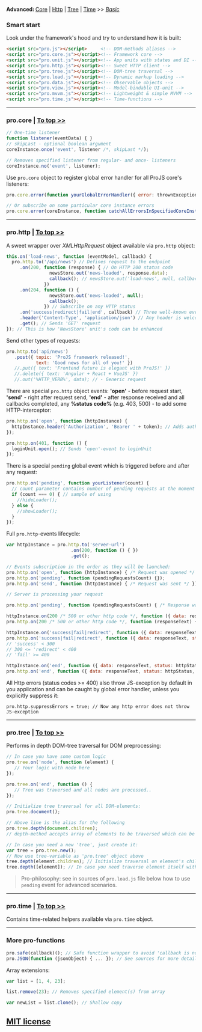 <span id="top"></span>
<strong>Advanced: </strong> <a href="#core">Core</a> | <a href="#http">Http</a> | <a href="#tree">Tree</a> | <a href="#time">Time</a> >> *[Basic](README.md#top)*

### **Smart start**
Look under the framework's hood and try to understand how it is built:

```html
<script src="pro.js"></script>     <!-- DOM-methods aliases -->
<script src="pro.core.js"></script><!-- Framework core -->
<script src="pro.unit.js"></script><!-- App units with states and DI -->
<script src="pro.http.js"></script><!-- Sweet HTTP client -->
<script src="pro.tree.js"></script><!-- DOM-tree traversal -->
<script src="pro.load.js"></script><!-- Dynamic markup loading -->
<script src="pro.data.js"></script><!-- Observable objects -->
<script src="pro.view.js"></script><!-- Model-bindable UI-unit -->
<script src="pro.mvvm.js"></script><!-- Lightweight & simple MVVM -->
<script src="pro.time.js"></script><!-- Time-functions -->
```
---

### **pro.core** <span id="core"></span> | <a href="#top">To top >></a>

```javascript
// One-time listener
function listener(eventData) { }
// skipLast - optional boolean argument
coreInstance.once('event', listener /*, skipLast */);

// Removes specified listener from regular- and once- listeners
coreInstance.no('event', listener);
```
 
Use `pro.core` object to register global error handler for all ProJS core's listeners:
```javascript
pro.core.error(function yourGlobalErrorHandler({ error: thrownException, core: coreInstanceWhereExceptionWasOccurred }) { console.log('I am catching all errors!'); });

// Or subscribe on some particular core instance errors
pro.core.error(coreInstance, function catchAllErrorsInSpecifiedCoreInstance({ error: thrownException, core: coreInstanceWhereExceptionWasOccurred }) { ... });
```
---

### **pro.http** <span id="http"> |  </span><a href="#top">To top >></a>
A sweet wrapper over *XMLHttpRequest* object available via `pro.http` object:
 
```javascript
this.on('load-news', function (eventModel, callback) {
  pro.http.to('/api/news') // Defines request to the endpoint
     .on(200, function (response) { // On HTTP 200 status code
                newsStore.out('news-loaded', response.data);
                callback(); // newsStore.out('load-news', null, callback);
              }) 
     .on(204, function () { 
                newsStore.out('news-loaded', null);
                callback();
              }) // Subscribe on any HTTP status
     .on('success|redirect|fail|end', callback) // Three well-known events
     .header('Content-Type', 'application/json') // Any header is welcome
     .get(); // Sends 'GET' request
}); // This is how 'NewsStore' unit's code can be enhanced
```

Send other types of requests:
```javascript
pro.http.to('api/news')
   .post({ topic: 'ProJS framework released!',
           text: 'Good news for all of you!' })
   //.put({ text: 'Frontend future is elegant with ProJS!' })
   //.delete({ text: 'Angular + React + VueJS' })
   //.out('%HTTP_VERB%', data); // - Generic request
```

There are special `pro.http` object events: **'open'** - before request start, **'send'** - right after request send, **'end'** - after response received and all callbacks completed, any **%status code%** (e.g. 403, 500) - to add some HTTP-interceptor:

```javascript
pro.http.on('open', function (httpInstance) {
  httpInstance.header('Authorization', 'Bearer ' + token); // Adds auth token on each request
});

pro.http.on(401, function () {
  loginUnit.open(); // Sends 'open'-event to loginUnit
});
```

There is a special `pending` global event which is triggered before and after any request:

```javascript
pro.http.on('pending', function yourListener(count) {
  // count parameter contains number of pending requests at the moment
  if (count === 0) { // sample of using
    //hideLoader();
  } else {
    //showLoader();
  }
});
```

Full `pro.http`-events lifecycle:

```javascript
var httpInstance = pro.http.to('server-url')
						.on(200, function () { })
						.get();

// Events subscription in the order as they will be launched:
pro.http.on('open', function (httpInstance) { /* Request was opened */ });
pro.http.on('pending', function (pendingRequestsCount) {});
pro.http.on('send', function (httpInstance) { /* Request was sent */ });

// Server is processing your request

pro.http.on('pending', function (pendingRequestsCount) { /* Response was received */ });

httpInstance.on(200 /* 500 or other http code */, function ({ data: responseText, status: httpStatus, url, requestUrl }) {});
pro.http.on(200 /* 500 or other http code */, function (responseText) {}); // Please do not ask me why this callback is being received response text and not the object as listener above

httpInstance.on('success|fail|redirect', function ({ data: responseText, status: httpStatus, url, requestUrl }) {});
pro.http.on('success|fail|redirect', function ({ data: responseText, status: httpStatus, url, requestUrl }) {});
// 'success' < 300
// 300 <= 'redirect' < 400
// 'fail' >= 400

httpInstance.on('end', function ({ data: responseText, status: httpStatus, url, requestUrl }) {});
pro.http.on('end', function ({ data: responseText, status: httpStatus, url, requestUrl }) {});
```

All Http errors (status codes >= 400) also throw JS-exception by default in you application and can be caught by global error handler, unless you explicitly suppress it:

```
pro.http.suppressErrors = true; // Now any http error does not throw JS-exception
```
---

### **pro.tree** <span id="tree"> |  </span><a href="#top">To top >></a>
Performs in depth DOM-tree traversal for DOM preprocessing:
 
 ```javascript
 // In case you have some custom logic
 pro.tree.on('node', function (element) {
    // Your logic with node here
 });

 pro.tree.on('end', function () {
    // Tree was traversed and all nodes are processed..
 });

 // Initialize tree traversal for all DOM-elements:
 pro.tree.document();

 // Above line is the alias for the following
 pro.tree.depth(document.children);
 // depth-method accepts array of elements to be traversed which can be used for any elements array

 // In case you need a new 'tree', just create it:
 var tree = pro.tree.new();
 // Now use tree-variable as 'pro.tree' object above
 tree.depth(element.children); // Initialize traversal on element's children
 tree.depth([element]); // In case you need traverse element itself with its children
 ```

 > Pro-philosophy: see in sources of `pro.load.js` file below how to use `pending` event for advanced scenarios.

---

### **pro.time** <span id="time"> |  </span><a href="#top">To top >></a>
Contains time-related helpers available via `pro.time` object.

---

### **More pro-functions**

```javascript
pro.safe(callback)(); // Safe function wrapper to avoid 'callback is not defined' exceptions
pro.JSON(function (jsonObject) { ... }); // See sources for more details :)
```

Array extensions:

```javascript
var list = [1, 4, 23];

list.remove(23); // Removes specified element(s) from array

var newList = list.clone(); // Shallow copy
```

## [MIT license](http://opensource.org/licenses/MIT)